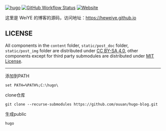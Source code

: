 [![hugo](https://img.shields.io/badge/powered%20by-hugo-orange)](https://gohugo.io/)
[![GitHub Workflow Status](https://img.shields.io/github/workflow/status/ouuan/hugo-blog/Deploy)](https://github.com/ouuan/hugo-blog/actions)
[![Website](https://img.shields.io/website?url=https%3A%2F%2Fouuan.github.io)](https://ouuan.github.io)

这里是 WeiYE 的博客的源码，访问地址：<https://heweiye.github.io>

LICENSE
---

All components in the `content` folder, `static/post_doc` folder, `static/post_img` folder are distributed under [CC BY-SA 4.0](https://creativecommons.org/licenses/by-sa/4.0/), other components except for third party submodules are distributed under [MIT License](LICENSE).

---

添加到PATH

```
set PATH=%PATH%;C:\hugo\
```

clone仓库

```
git clone --recurse-submodules https://github.com/ouuan/hugo-blog.git
```

生成public

```
hugo
```
